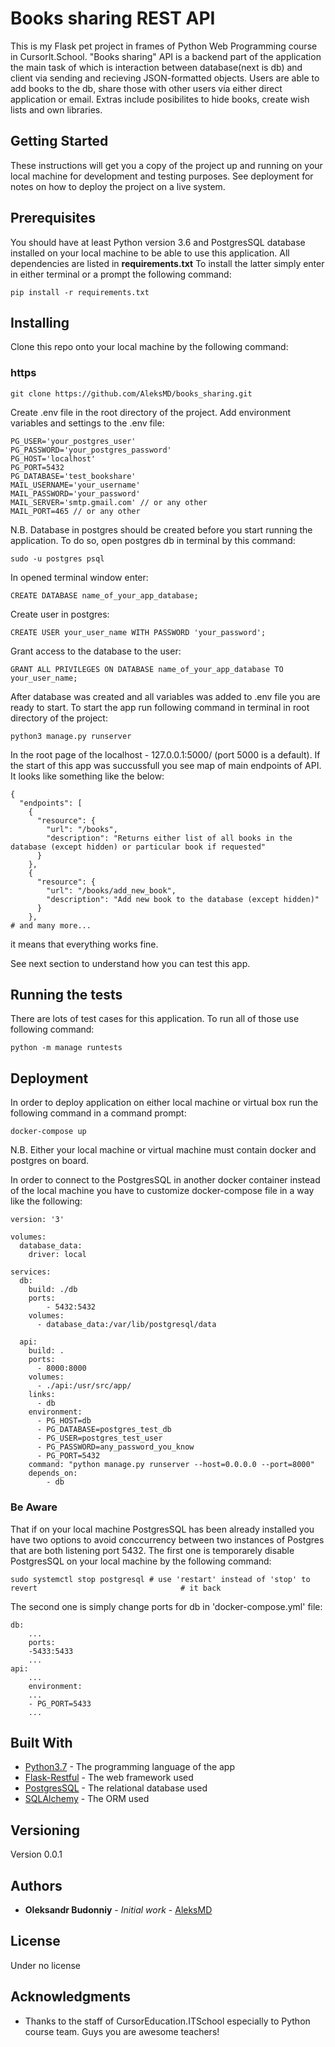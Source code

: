 # Books sharing REST API

This is my Flask pet project in frames of Python Web Programming course in CursorIt.School.
"Books sharing" API is a backend part of the application the main task of which is interaction between database(next is db) and client via sending and recieving JSON-formatted objects. Users are able to add books to the db, share those with other users via either direct application or email. Extras include posibilites to hide books, create wish lists and own libraries.

## Getting Started

These instructions will get you a copy of the project up and running on your local machine for development and testing purposes. See deployment for notes on how to deploy the project on a live system.

## Prerequisites

You should have at least Python version 3.6 and PostgresSQL database installed on your local machine to be able to use this application. All dependencies are listed in **requirements.txt** To install the latter simply enter in either terminal or a prompt the following command:

```
pip install -r requirements.txt

```

## Installing

Clone this repo onto your local machine by the following command:

### https
```
git clone https://github.com/AleksMD/books_sharing.git

```
Create .env file in the root directory of the project.
Add environment variables and settings to the .env file:

```
PG_USER='your_postgres_user'
PG_PASSWORD='your_postgres_password'
PG_HOST='localhost'
PG_PORT=5432
PG_DATABASE='test_bookshare'
MAIL_USERNAME='your_username'
MAIL_PASSWORD='your_password'
MAIL_SERVER='smtp.gmail.com' // or any other
MAIL_PORT=465 // or any other
```
N.B. Database in postgres should be created before you start running the application.
To do so, open postgres db in terminal by this command:

```
sudo -u postgres psql
```
In opened terminal window enter:

```
CREATE DATABASE name_of_your_app_database;

```

Create user in postgres:

```
CREATE USER your_user_name WITH PASSWORD 'your_password';

```

Grant access to the database to the user:
```
GRANT ALL PRIVILEGES ON DATABASE name_of_your_app_database TO your_user_name;
```

After database was created and all variables was added to .env file you are ready to start.
To start the app run following command in terminal in root directory of the project:
```
python3 manage.py runserver

```
In the root page of the localhost - 127.0.0.1:5000/ (port 5000 is a default).
If the start of this app was succussfull you see map of main endpoints of API. It looks like something like the below:

```
{
  "endpoints": [
    {
      "resource": {
        "url": "/books",
        "description": "Returns either list of all books in the database (except hidden) or particular book if requested"
      }
    },
    {
      "resource": {
        "url": "/books/add_new_book",
        "description": "Add new book to the database (except hidden)"
      }
    },
# and many more...
```
it means that everything works fine.

See next section to understand how you can test this app.

## Running the tests
There are lots of test cases for this application.
To run all of those use following command:

```
python -m manage runtests

```

## Deployment

In order to deploy application on either local machine or virtual box run the following command in a command prompt:

```
docker-compose up

```
N.B. Either your local machine or virtual machine must contain docker and postgres on board.

In order to connect to the PostgresSQL in another docker container instead of the local machine you have to customize
docker-compose file in a way like the following:
```
version: '3'

volumes:
  database_data:
    driver: local

services:
  db:
    build: ./db
    ports:
        - 5432:5432
    volumes:
      - database_data:/var/lib/postgresql/data

  api:
    build: .
    ports:
      - 8000:8000
    volumes:
      - ./api:/usr/src/app/
    links:
      - db
    environment:
      - PG_HOST=db
      - PG_DATABASE=postgres_test_db
      - PG_USER=postgres_test_user
      - PG_PASSWORD=any_password_you_know
      - PG_PORT=5432
    command: "python manage.py runserver --host=0.0.0.0 --port=8000"
    depends_on:
        - db
``` 
### Be Aware
That if on your local machine PostgresSQL has been already installed you have two options to avoid conccurrency between two instances of Postgres that are both listening port 5432.
The first one is temporarely disable PostgresSQL on your local machine by the following command:
```
sudo systemctl stop postgresql # use 'restart' instead of 'stop' to revert                                # it back
```
The second one is simply change ports for db in 'docker-compose.yml' file:
```
db:
    ...
    ports:
    -5433:5433
    ...
api:
    ...
    environment:
    ...
    - PG_PORT=5433
    ...
```
## Built With

* [Python3.7](https://www.python.org) - The programming language of the app
* [Flask-Restful](https://maven.apache.org/) - The web framework used
* [PostgresSQL](https://rometools.github.io/rome/) - The relational database used
* [SQLAlchemy](https://www.sqlalchemy.org) - The ORM used

## Versioning

Version 0.0.1

## Authors

* **Oleksandr Budonniy** - *Initial work* - [AleksMD](https://github.com/AleksMD)

## License

Under no license

## Acknowledgments

* Thanks to the staff of CursorEducation.ITSchool especially to Python course team. Guys you are awesome teachers! 


